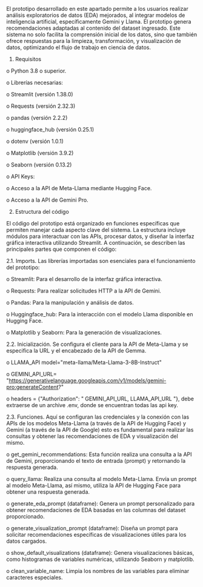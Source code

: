 El prototipo desarrollado en este apartado permite a los usuarios realizar análisis exploratorios de datos (EDA) mejorados, al integrar modelos de inteligencia artificial, específicamente Gemini y Llama. El prototipo genera recomendaciones adaptadas al contenido del dataset ingresado. Este sistema no solo facilita la comprensión inicial de los datos, sino que también ofrece respuestas para la limpieza, transformación, y visualización de datos, optimizando el flujo de trabajo en ciencia de datos.

1.	Requisitos

o	Python 3.8 o superior.

o	Librerías necesarias:

o	Streamlit (versión 1.38.0)

o	Requests (versión 2.32.3)

o	pandas (versión 2.2.2)

o	huggingface_hub (versión 0.25.1)

o	dotenv (versión 1.0.1)

o	Matplotlib (versión 3.9.2)

o	Seaborn (versión 0.13.2)

o	API Keys:

  o  	Acceso a la API de Meta-Llama mediante Hugging Face.

  o  	Acceso a la API de Gemini Pro.

2.	Estructura del código

El código del prototipo está organizado en funciones específicas que permiten manejar cada aspecto clave del sistema. La estructura incluye módulos para interactuar con las APIs, procesar datos, y diseñar la interfaz gráfica interactiva utilizando Streamlit. A continuación, se describen las principales partes que componen el código:

2.1.	Imports. Las librerías importadas son esenciales para el funcionamiento del prototipo:

o	Streamlit: Para el desarrollo de la interfaz gráfica interactiva.

o	Requests: Para realizar solicitudes HTTP a la API de Gemini.

o	Pandas: Para la manipulación y análisis de datos.

o	Huggingface_hub: Para la interacción con el modelo Llama disponible en Hugging Face.

o	Matplotlib y Seaborn: Para la generación de visualizaciones.

2.2.	Inicialización. Se configura el cliente para la API de Meta-Llama y se especifica la URL y el encabezado de la API de Gemma.

o	LLAMA_API  model="meta-llama/Meta-Llama-3-8B-Instruct"

o	GEMINI_API_URL= "https://generativelanguage.googleapis.com/v1/models/gemini-pro:generateContent?"

o	headers = {"Authorization": " GEMINI_API_URL, LLAMA_API_URL "}, debe extraerse de un archive .env, donde se encuentran todas las api key.

2.3.	Funciones. Aquí se configuran las credenciales y la conexión con las APIs de los modelos Meta-Llama (a través de la API de Hugging Face) y Gemini (a través de la API de Google) esto es fundamental para realizar las consultas y obtener las recomendaciones de EDA y visualización del mismo.

o	get_gemini_recommendations: Esta función realiza una consulta a la API de Gemini, proporcionando el texto de entrada (prompt) y retornando la respuesta generada.

o	query_llama: Realiza una consulta al modelo Meta-Llama. Envía un prompt al modelo Meta-Llama, así mismo, utiliza la API de Hugging Face para obtener una respuesta generada.

o	generate_eda_prompt (dataframe): Genera un prompt personalizado para obtener recomendaciones de EDA basadas en las columnas del dataset proporcionado.

o	generate_visualization_prompt (dataframe): Diseña un prompt para solicitar recomendaciones específicas de visualizaciones útiles para los datos cargados.

o	show_default_visualizations (dataframe): Genera visualizaciones básicas, como histogramas de variables numéricas, utilizando Seaborn y matplotlib.

o	clean_variable_name: Limpia los nombres de las variables para eliminar caracteres especiales.
